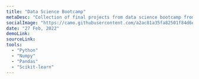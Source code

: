 ```yaml
---
title: "Data Science Bootcamp"
metaDesc: "Collection of final projects from data science bootcamp from Yandex Practicum."
socialImage: "https://camo.githubusercontent.com/a2ac81a35fa82501f84d6ee52f4dedaffc233f32d5dfabe0a1074311a9be5be7/68747470733a2f2f6d69726f2e6d656469756d2e636f6d2f6d61782f313430302f302a75565030577745574f747048733430452e706e67"
date: "27 Feb, 2022"
demoLink:
sourceLink:
tools:
  - "Python"
  - "Numpy"
  - "Pandas"
  - "Scikit-learn"
---
```

